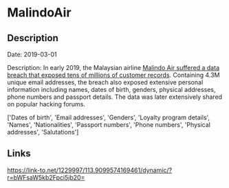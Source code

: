 # MalindoAir

## Description

Date: 2019-03-01

Description:
In early 2019, the Malaysian airline <a href="https://vpnoverview.com/news/malindo-air-data-leak-reveals-info-of-60-million-passengers/" target="_blank" rel="noopener">Malindo Air suffered a data breach that exposed tens of millions of customer records</a>. Containing 4.3M unique email addresses, the breach also exposed extensive personal information including names, dates of birth, genders, physical addresses, phone numbers and passport details. The data was later extensively shared on popular hacking forums.


['Dates of birth', 'Email addresses', 'Genders', 'Loyalty program details', 'Names', 'Nationalities', 'Passport numbers', 'Phone numbers', 'Physical addresses', 'Salutations']

## Links

https://link-to.net/1229997/113.9099574169461/dynamic/?r=bWFsaW5kb2Fpci5jb20=